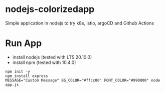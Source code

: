 # nodejs-colorizedapp
Simple application in nodejs to try k8s, istio, argoCD and Github Actions

# Run App

* install nodejs (tested with LTS 20.10.0)
* install npm (tested with 10.4.0)

```
npm init -y
npm install express
MESSAGE="Custom Message" BG_COLOR="#ffcc00" FONT_COLOR="#990000" node app.js
```
